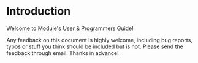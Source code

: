 # Introduction

Welcome to Module's User & Programmers Guide!

Any feedback on this document is highly welcome, including bug reports, typos or stuff you think should be included but is not. Please send the feedback through email. Thanks in advance!

